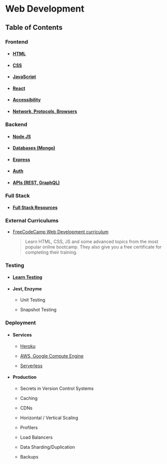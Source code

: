 # Web Development

## Table of Contents

### Frontend

- #### **[HTML](https://github.com/fnplus/curriculum/tree/master/Web%20Dev/HTML)**

- #### **[CSS](https://github.com/fnplus/curriculum/tree/master/Web%20Dev/CSS)**

- #### **[JavaScript](https://github.com/fnplus/curriculum/tree/master/Web%20Dev/JavaScript)**

- #### **[React](https://github.com/fnplus/curriculum/tree/master/Web%20Dev/React)**

- #### **[Accessibility](https://github.com/fnplus/curriculum/tree/master/Web%20Dev/Acceessibility)**

- #### **[Network, Protocols, Browsers](https://github.com/fnplus/curriculum/tree/master/Web%20Dev/Network%20Protocols%20Browsers)**

### Backend

- #### **[Node JS](https://github.com/fnplus/curriculum/tree/master/Web%20Dev/Node%20JS)**

- #### **[Databases (Mongo)](https://github.com/fnplus/curriculum/tree/master/Web%20Dev/Databases)**

- #### **[Express](https://github.com/fnplus/curriculum/tree/master/Web%20Dev/Express)**

- #### **[Auth](https://github.com/fnplus/curriculum/tree/master/Web%20Dev/Auth)**

- #### **[APIs (REST, GraphQL)](https://github.com/fnplus/curriculum/tree/master/Web%20Dev/APIs)**

### Full Stack

- #### **[Full Stack Resources](https://github.com/fnplus/curriculum/tree/master/Web%20Dev/Full%20Stack)**

### External Curriculums

- [FreeCodeCamp Web Development curriculum](https://learn.freecodecamp.org/)
  
  > Learn HTML, CSS, JS and some advanced topics from the most popular online bootcamp. They also give you a free certificate for completing their training.

### Testing

- #### **[Learn Testing](https://github.com/fnplus/curriculum/tree/master/Testing)**

- #### Jest, Enzyme
  
  - Unit Testing
  
  - Snapshot Testing

### Deployment

- #### Services
  
  - [Heroku](https://www.heroku.com/)
  
  - [AWS, Google Compute Engine](https://www.qwiklabs.com/)
  
  - [Serverless](https://www.qwiklabs.com/)

- #### Production
  
  - Secrets in Version Control Systems
  
  - Caching
  
  - CDNs
  
  - Horizontal / Vertical Scaling
  
  - Profilers
  
  - Load Balancers
  
  - Data Sharding/Duplication
  
  - Backups
